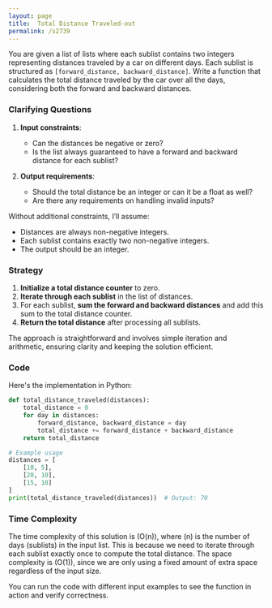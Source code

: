 ```yaml
---
layout: page
title:  Total Distance Traveled-out
permalink: /s2739
---
```


You are given a list of lists where each sublist contains two integers representing distances traveled by a car on different days. Each sublist is structured as `[forward_distance, backward_distance]`. Write a function that calculates the total distance traveled by the car over all the days, considering both the forward and backward distances.

### Clarifying Questions

1. **Input constraints**:
   - Can the distances be negative or zero?
   - Is the list always guaranteed to have a forward and backward distance for each sublist?
   
2. **Output requirements**:
   - Should the total distance be an integer or can it be a float as well?
   - Are there any requirements on handling invalid inputs?

Without additional constraints, I’ll assume:
- Distances are always non-negative integers.
- Each sublist contains exactly two non-negative integers.
- The output should be an integer.

### Strategy

1. **Initialize a total distance counter** to zero.
2. **Iterate through each sublist** in the list of distances.
3. For each sublist, **sum the forward and backward distances** and add this sum to the total distance counter.
4. **Return the total distance** after processing all sublists.

The approach is straightforward and involves simple iteration and arithmetic, ensuring clarity and keeping the solution efficient.

### Code

Here's the implementation in Python:

```python
def total_distance_traveled(distances):
    total_distance = 0
    for day in distances:
        forward_distance, backward_distance = day
        total_distance += forward_distance + backward_distance
    return total_distance

# Example usage
distances = [
    [10, 5],
    [20, 10],
    [15, 10]
]
print(total_distance_traveled(distances))  # Output: 70
```

### Time Complexity

The time complexity of this solution is \(O(n)\), where \(n\) is the number of days (sublists) in the input list. This is because we need to iterate through each sublist exactly once to compute the total distance. The space complexity is \(O(1)\), since we are only using a fixed amount of extra space regardless of the input size.

You can run the code with different input examples to see the function in action and verify correctness.